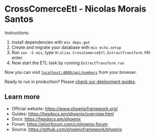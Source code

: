 # CrossComerceEtl - Nicolas Morais Santos
Instructions:
1. Install dependencies with `mix deps.get`
2. Create and migrate your database with `mix ecto.setup`
3. Run `iex -S mix`, type in `alias CrossComerceEtl.ExtractTransform`. Hit enter.
4. Now start the ETL task by running `ExtractTransform.run`

Now you can visit [`localhost:4000/api/numbers`](http://localhost:4000/api/numbers) from your browser.

Ready to run in production? Please [check our deployment guides](https://hexdocs.pm/phoenix/deployment.html).

## Learn more

  * Official website: https://www.phoenixframework.org/
  * Guides: https://hexdocs.pm/phoenix/overview.html
  * Docs: https://hexdocs.pm/phoenix
  * Forum: https://elixirforum.com/c/phoenix-forum
  * Source: https://github.com/phoenixframework/phoenix
